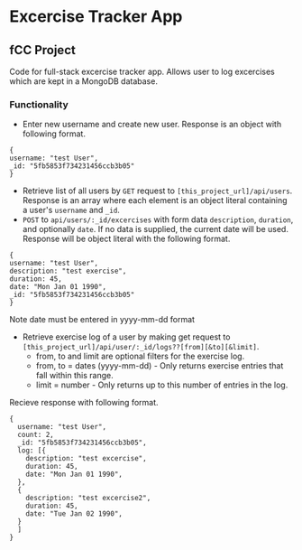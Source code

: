 # Excercise Tracker App
## fCC Project

Code for full-stack excercise tracker app. Allows user to log excercises which are kept in a MongoDB database.

### Functionality
- Enter new username and create new user. Response is an object with following format.
```
{
username: "test User",
_id: "5fb5853f734231456ccb3b05"
}
```
- Retrieve list of all users by `GET` request to `[this_project_url]/api/users`. Response is an array where each element is an object literal containing a user's `username` and `_id`.
- `POST` to `api/users/:_id/excercises` with form data `description`, `duration`, and optionally `date`. If no data is supplied, the current date will be used. Response will be object literal with the following format.
```
{
username: "test User",
description: "test exercise",
duration: 45,
date: "Mon Jan 01 1990",
_id: "5fb5853f734231456ccb3b05"
}
```
Note date must be entered in yyyy-mm-dd format
- Retrieve exercise log of a user by making get request to `[this_project_url]/api/user/:_id/logs??[from][&to][&limit]`.
  - from, to and limit are optional filters for the exercise log.
  - from, to = dates (yyyy-mm-dd) - Only returns exercise entries that fall within this range.
  - limit = number - Only returns up to this number of entries in the log.

Recieve response with following format.
```
{
  username: "test User",
  count: 2,
  _id: "5fb5853f734231456ccb3b05",
  log: [{
    description: "test excercise",
    duration: 45,
    date: "Mon Jan 01 1990",
  },
  {
    description: "test excercise2",
    duration: 45,
    date: "Tue Jan 02 1990",
  }
  ]
}
```
